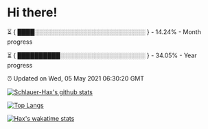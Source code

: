 # Hi there!

⏳ { ████░░░░░░░░░░░░░░░░░░░░░░░░░░ } - 14.24% - Month progress

⏳ { ██████████░░░░░░░░░░░░░░░░░░░░ } - 34.05% - Year progress

⏰ Updated on Wed, 05 May 2021 06:30:20 GMT


[![Schlauer-Hax's github stats](https://github-readme-stats.vercel.app/api?username=Schlauer-Hax&show_icons=true&theme=dark&count_private=true)](https://github.com/Schlauer-Hax)


[![Top Langs](https://github-readme-stats.vercel.app/api/top-langs/?username=Schlauer-Hax&layout=compact&theme=dark)](https://github.com/Schlauer-Hax?tab=repositories)


[![Hax's wakatime stats](https://github-readme-stats.vercel.app/api/wakatime?username=Hax&theme=dark)](https://wakatime.com/@Hax)

